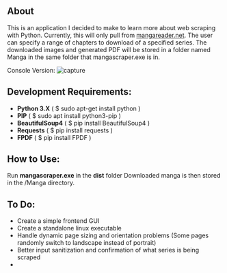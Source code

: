 ## About
This is an application I decided to make to learn more about web scraping with Python. Currently, this
will only pull from [mangareader.net](https://www.mangareader.net/). The user can specify a range of chapters to download of a specified series. The downloaded images and generated PDF will be stored in a folder named Manga in the same folder that mangascraper.exe is in.


Console Version:
![capture](https://user-images.githubusercontent.com/15623775/38115692-edb989f0-337a-11e8-8157-48410de12488.PNG)


## Development Requirements:
* **Python 3.X**    ( $ sudo apt-get install python )
* **PIP** ( $ sudo apt install python3-pip )
* **BeautifulSoup4** ( $ pip install BeautifulSoup4 )
* **Requests** ( $ pip install requests )
* **FPDF** ( $ pip install FPDF )

## How to Use:
Run **mangascraper.exe** in the **dist** folder
Downloaded manga is then stored in the /Manga directory.

## To Do:
* Create a simple frontend GUI
* Create a standalone linux executable
* Handle dynamic page sizing and orientation problems (Some pages randomly switch to landscape instead of portrait)
* Better input sanitization and confirmation of what series is being scraped
* 
